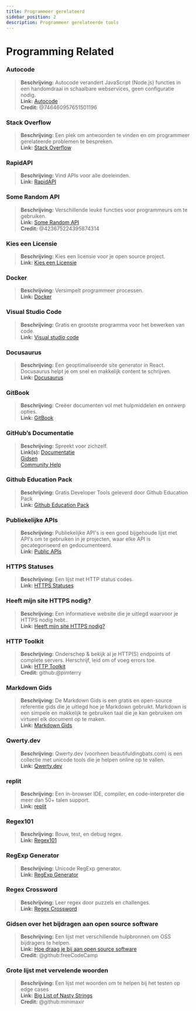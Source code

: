 ```yaml
---
title: Programmeer gerelateerd 
sidebar_position: 2
description: Programmeer gerelateerde tools
---
```


# Programming Related

### Autocode
> **Beschrijving:** Autocode verandert JavaScript (Node.js) functies in een handomdraai in schaalbare webservices, geen configuratie nodig.   <br/>
**Link:** [Autocode](https://autocode.com/)  <br/>
**Credit:** @746460957651501196

### Stack Overflow
> **Beschrijving:** Een plek om antwoorden te vinden en om programmeer gerelateerde problemen te bespreken.  <br/>
**Link:** [Stack Overflow](https://stackoverflow.com/)

### RapidAPI
> **Beschrijving:** Vind APIs voor alle doeleinden.  <br/>
**Link:** [RapidAPI](https://rapidapi.com/)

### Some Random API
> **Beschrijving:** Verschillende leuke functies voor programmeurs om te gebruiken.  <br/>
**Link:** [Some Random API](https://some-random-api.ml/)  <br/>
**Credit:** @423675224395874314 

### Kies een Licensie
> **Beschrijving:** Kies een licensie voor je open source project.   <br/>
**Link:** [Kies een Licensie](https://choosealicense.com/)

### Docker
> **Beschrijving:** Versimpelt programmeer processen.   <br/>
**Link:** [Docker](https://www.docker.com/)

### Visual Studio Code
> **Beschrijving:** Gratis en grootste programma voor het bewerken van code. <br/>
**Link:** [Visual studio code](https://code.visualstudio.com)  

### Docusaurus
> **Beschrijving:** Een geoptimaliseerde site generator in React. Docusaurus helpt je om snel en makkelijk content te schrijven.   <br/>
**Link:** [Docusaurus](https://docusaurus.io/)

### GitBook
> **Beschrijving:** Creëer documenten vol met hulpmiddelen en ontwerp opties.  <br/>
**Link:** [GitBook](https://www.gitbook.com/)

### GitHub’s Documentatie
> **Beschrijving:** Spreekt voor zichzelf.   <br/>
**Link(s):** 
[Documentatie](https://docs.github.com/en)   <br/>
[Gidsen](https://guides.github.com/)   <br/>
[Community Help](https://github.community/)

### Github Education Pack
> **Beschrijving:** Gratis Developer Tools geleverd door Github Education Pack   <br/>
**Link:** [Github Education Pack](https://education.github.com/)

### Publiekelijke APIs
> **Beschrijving:** Publiekelijke API's is een goed bijgehoude lijst met API's om te gebruiken in je projecten, waar elke API is gecategoriseerd en gedocumenteerd.   <br/>
**Link:** [Public APIs](https://github.com/public-apis/public-apis)

### HTTPS Statuses
> **Beschrijving:** Een lijst met HTTP status codes.   <br/>
**Link:** [HTTPS Statuses](https://httpstatuses.com/)

### Heeft mijn site HTTPS nodig?
> **Beschrijving:** Een informatieve website die je uitlegd waarvoor je HTTPS nodig hebt..  <br/>
**Link:** [Heeft mijn site HTTPS nodig?](https://doesmysiteneedhttps.com/)

### HTTP Toolkit
> **Beschrijving:** Onderschep & bekijk al je HTTP(S) endpoints of complete servers. Herschrijf, leid om of voeg errors toe.  <br/>
**Link:** [HTTP Toolkit](https://httptoolkit.tech/)  <br/>
**Credit:** github:@pimterry

### Markdown Gids
> **Beschrijving:** De Markdown Gids is een gratis en open-source referentie gids die je uitlegd hoe je Markdown gebruikt. Markdown is een simpele en makkelijk te gebruiken taal die je kan gebruiken om virtueel elk document op te maken.   <br/>
**Link:** [Markdown Gids](https://www.markdownguide.org/)

### Qwerty.dev
> **Beschrijving:** Qwerty.dev (voorheen beautifuldingbats.com) is een collectie met unicode tools die je helpen online op te vallen.   <br/>
**Link:** [Qwerty.dev](https://qwerty.dev/)

### replit
> **Beschrijving:** Een in-browser IDE, compiler, en code-interpreter die meer dan 50+ talen support.   <br/>
**Link:** [replit](https://replit.com/)

### Regex101
> **Beschrijving:** Bouw, test, en debug regex.   <br/>
**Link:** [Regex101](https://regex101.com/)

### RegExp Generator
> **Beschrijving:** Unicode RegExp generator.   <br/>
**Link:** [RegExp Generator](https://apps.timwhitlock.info/js/regex#)

### Regex Crossword
> **Beschrijving:** Leer regex door puzzels en challenges.   <br/>
**Link:** [Regex Crossword](https://regexcrossword.com/)

### Gidsen over het bijdragen aan open source software
> **Beschrijving:** Een lijst met verschillende hulpbronnen om OSS bijdragers te helpen. <br/>
**Link:** [Hoe draag je bij aan open source software](https://github.com/freeCodeCamp/how-to-contribute-to-open-source) <br/>
**Credit:** @github:freeCodeCamp

### Grote lijst met vervelende woorden
> **Beschrijving:** Een lijst met woorden om te helpen bij het testen op edge cases <br/>
**Link:** [Big List of Nasty Strings](https://github.com/minimaxir/big-list-of-naughty-strings) <br/>
**Credit:** @github:minimaxir
